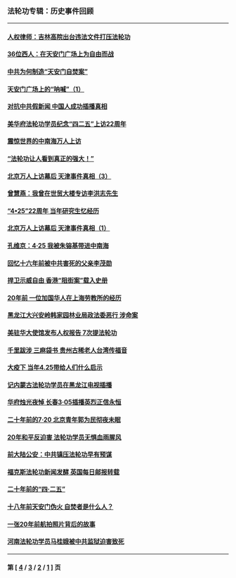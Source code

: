### 法轮功专辑：历史事件回顾
---
#### [人权律师：吉林高院出台违法文件打压法轮功](../../pages/nf5793/n13825665.md?09230430) 
#### [36位西人：在天安门广场上为自由而战](../../pages/nf5793/n13390029.md?09230430) 
#### [中共为何制造“天安门自焚案”](../../pages/nf5793/n13183270.md?09230430) 
#### [天安门广场上的“呐喊”（1）](../../pages/nf5793/n13105277.md?09230430) 
#### [对抗中共假新闻 中国人成功插播真相](../../pages/nf5793/n12910618.md?09230430) 
#### [美华府法轮功学员纪念“四二五”上访22周年](../../pages/nf5793/n12904445.md?09230430) 
#### [震惊世界的中南海万人上访](../../pages/nf5793/n12903976.md?09230430) 
#### [“法轮功让人看到真正的强大！”](../../pages/nf5793/n12903195.md?09230430) 
#### [北京万人上访幕后 天津事件真相（3）](../../pages/nf5793/n12902807.md?09230430) 
#### [曾慧燕：我曾在世贸大楼专访李洪志先生](../../pages/nf5793/n12898729.md?09230430) 
#### [“4•25”22周年 当年研究生忆经历](../../pages/nf5793/n12894152.md?09230430) 
#### [北京万人上访幕后 天津事件真相（1）](../../pages/nf5793/n12885174.md?09230430) 
#### [孔维京：4·25 我被朱镕基带进中南海](../../pages/nf5793/n12864987.md?09230430) 
#### [回忆十六年前被中共害死的父亲李茂勋](../../pages/nf5793/n12880270.md?09230430) 
#### [捍卫示威自由 香港“阻街案”载入史册](../../pages/nf5793/n12811245.md?09230430) 
#### [20年前 一位加国华人在上海劳教所的经历](../../pages/nf5793/n12707932.md?09230430) 
#### [黑龙江大兴安岭韩家园林业局政法委恶行 涉命案](../../pages/nf5793/n12622815.md?09230430) 
#### [美驻华大使馆发布人权报告 7次提法轮功](../../pages/nf5793/n12520541.md?09230430) 
#### [千里跋涉 三麻袋书 贵州古稀老人台湾传福音](../../pages/nf5793/n12198750.md?09230430) 
#### [大疫下 当年4.25带给人们什么启示](../../pages/nf5793/n12058565.md?09230430) 
#### [记内蒙古法轮功学员在黑龙江电视插播](../../pages/nf5793/n11699194.md?09230430) 
#### [华府烛光夜悼 长春3·05插播英烈正信永恒](../../pages/nf5793/n11397432.md?09230430) 
#### [二十年前的7·20 北京青年郭为民彻夜未眠](../../pages/nf5793/n11354195.md?09230430) 
#### [20年和平反迫害 法轮功学员无惧血雨腥风](../../pages/nf5793/n11348279.md?09230430) 
#### [前大陆公安：中共镇压法轮功早有预谋](../../pages/nf5793/n11352168.md?09230430) 
#### [福克斯法轮功新闻发酵  英国每日邮报转载](../../pages/nf5793/n11285952.md?09230430) 
#### [二十年前的“四·二五”](../../pages/nf5793/n11207639.md?09230430) 
#### [十八年前天安门伪火 自焚者是什么人？](../../pages/nf5793/n10996556.md?09230430) 
#### [一张20年前航拍照片背后的故事](../../pages/nf5793/n10693797.md?09230430) 
#### [河南法轮功学员马桂娥被中共监狱迫害致死](../../pages/nf5793/n10684974.md?09230430) 

---
#### 第 [ [4](./4.md?09230430) / [3](./3.md?09230430) / [2](./2.md?09230430) / [1](./1.md?09230430) ] 页
